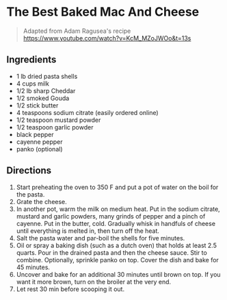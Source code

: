 # The Best Baked Mac And Cheese

> Adapted from Adam Ragusea's recipe https://www.youtube.com/watch?v=KcM_MZoJWOo&t=13s

## Ingredients
* 1 lb dried pasta shells
* 4 cups milk 
* 1/2 lb sharp Cheddar
* 1/2 smoked Gouda
* 1/2 stick butter
* 4 teaspoons sodium citrate (easily ordered online)
* 1/2 teaspoon mustard powder
* 1/2 teaspoon garlic powder
* black pepper
* cayenne pepper
* panko (optional)

## Directions

1. Start preheating the oven to 350 F and put a pot of water on the boil for the pasta.
1. Grate the cheese.
1. In another pot, warm the milk on medium heat. Put in the sodium citrate, mustard and garlic powders, many grinds of pepper and a pinch of cayenne. Put in the butter, cold. Gradually whisk in handfuls of cheese until everything is melted in, then turn off the heat.
1. Salt the pasta water and par-boil the shells for five minutes.
1. Oil or spray a baking dish (such as a dutch oven) that holds at least 2.5 quarts. Pour in the drained pasta and then the cheese sauce. Stir to combine. Optionally, sprinkle panko on top. Cover the dish and bake for 45 minutes.
1. Uncover and bake for an additional 30 minutes until brown on top. If you want it more brown, turn on the broiler at the very end.
1. Let rest 30 min before scooping it out.
